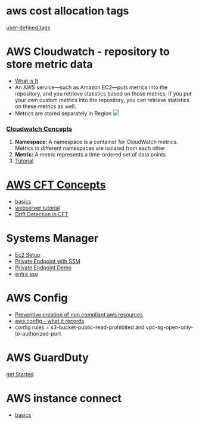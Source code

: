 # aws cost allocation tags
[user-defined tags](https://docs.aws.amazon.com/awsaccountbilling/latest/aboutv2/activating-tags.html)

# AWS Cloudwatch - repository to store metric data
- [What is It](https://docs.aws.amazon.com/AmazonCloudWatch/latest/monitoring/WhatIsCloudWatch.html)
-  An AWS service—such as Amazon EC2—puts metrics into the repository, and you retrieve statistics based on those metrics. If you put your own custom metrics into the repository, you can retrieve statistics on these metrics as well.
- Metrics are stored separately in Region
![](https://docs.aws.amazon.com/images/AmazonCloudWatch/latest/monitoring/images/CW-Overview.png)

### [Cloudwatch Concepts](https://docs.aws.amazon.com/AmazonCloudWatch/latest/monitoring/cloudwatch_concepts.html)
1. **Namespace:** A namespace is a container for CloudWatch metrics. Metrics in different namespaces are isolated from each other
2. **Metric:**  A metric represents a time-ordered set of data points
3. [Tutorial](https://docs.aws.amazon.com/AmazonCloudWatch/latest/monitoring/gs_monitor_estimated_charges_with_cloudwatch.html)

# [AWS CFT Concepts](https://docs.aws.amazon.com/AWSCloudFormation/latest/UserGuide/cfn-whatis-concepts.html)
- [basics](https://docs.aws.amazon.com/AWSCloudFormation/latest/UserGuide/gettingstarted.templatebasics.html)
- [webserver tutorial](https://docs.aws.amazon.com/AWSCloudFormation/latest/UserGuide/working-with-templates-cfn-designer-walkthrough-createbasicwebserver.html)
- [Drift Detection in CFT](https://docs.aws.amazon.com/AWSCloudFormation/latest/UserGuide/detect-drift-stack.html)

# Systems Manager 
- [Ec2 Setup](https://docs.aws.amazon.com/systems-manager/latest/userguide/systems-manager-setting-up-ec2.html)
- [Private Endpoint with SSM](https://repost.aws/knowledge-center/ec2-systems-manager-vpc-endpoints)
- [Private Endpoint Demo](https://repost.aws/knowledge-center/vpc-fix-gateway-or-interface-endpoint)
- [entra sso](https://learn.microsoft.com/en-us/entra/identity/saas-apps/aws-single-sign-on-tutorial)

# AWS Config
- [Preventive creation of non compliant aws resources](https://aws.amazon.com/blogs/mt/how-to-use-aws-config-proactive-rules-and-aws-cloudformation-hooks-to-prevent-creation-of-non-complaint-cloud-resources/)
- [aws config - what it records](https://docs.aws.amazon.com/config/latest/developerguide/select-resources.html)
- config rules = s3-bucket-public-read-prohibited and vpc-sg-open-only-to-authorized-port

# AWS GuardDuty
[get Started](https://docs.aws.amazon.com/guardduty/latest/ug/guardduty_settingup.html#startup-samples)

# AWS instance connect
- [basics](https://docs.aws.amazon.com/AWSEC2/latest/UserGuide/connect-with-ec2-instance-connect-endpoint.html)
